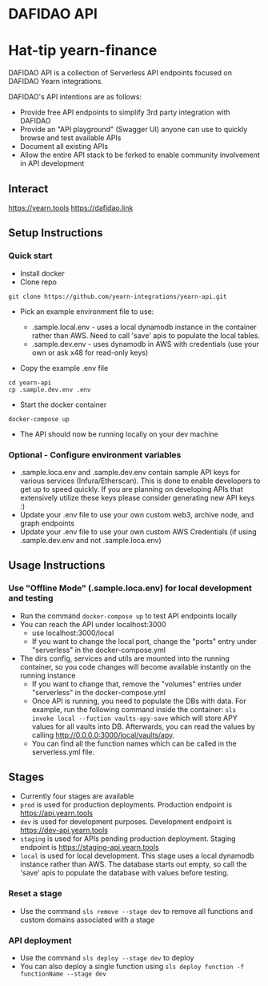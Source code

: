 # DAFIDAO API
# Hat-tip yearn-finance

DAFIDAO API is a collection of Serverless API endpoints focused on DAFIDAO Yearn integrations.

DAFIDAO's API intentions are as follows:

- Provide free API endpoints to simplify 3rd party integration with DAFIDAO
- Provide an "API playground" (Swagger UI) anyone can use to quickly browse and test available APIs
- Document all existing APIs
- Allow the entire API stack to be forked to enable community involvement in API development

## Interact

https://yearn.tools
https://dafidao.link


## Setup Instructions

### Quick start

- Install docker
- Clone repo

```
git clone https://github.com/yearn-integrations/yearn-api.git
```

- Pick an example environment file to use:

  - .sample.local.env - uses a local dynamodb instance in the container rather than AWS. Need to call 'save' apis to populate the local tables.
  - .sample.dev.env - uses dynamodb in AWS with credentials (use your own or ask x48 for read-only keys)

- Copy the example .env file

```
cd yearn-api
cp .sample.dev.env .env
```

- Start the docker container

```
docker-compose up
```

- The API should now be running locally on your dev machine

### Optional - Configure environment variables

- .sample.loca.env and .sample.dev.env contain sample API keys for various services (Infura/Etherscan). This is done to enable developers to get up to speed quickly. If you are planning on developing APIs that extensively utilize these keys please consider generating new API keys :)
- Update your .env file to use your own custom web3, archive node, and graph endpoints
- Update your .env file to use your own custom AWS Credentials (if using .sample.dev.env and not .sample.loca.env)

## Usage Instructions

### Use "Offline Mode" (.sample.loca.env) for local development and testing

- Run the command `docker-compose up` to test API endpoints locally
- You can reach the API under localhost:3000
  - use localhost:3000/local
  - If you want to change the local port, change the "ports" entry under "serverless" in the docker-compose.yml
- The dirs config, services and utils are mounted into the running container, so you code changes will become available instantly on the running instance
  - If you want to change that, remove the "volumes" entries under "serverless" in the docker-compose.yml
  - Once API is running, you need to populate the DBs with data. For example, run the following command inside the container: `sls invoke local --fuction vaults-apy-save` which will store APY values for all vaults into DB. Afterwards, you can read the values by calling http://0.0.0.0:3000/local/vaults/apy.
  - You can find all the function names which can be called in the serverless.yml file.

## Stages

- Currently four stages are available
- `prod` is used for production deployments. Production endpoint is https://api.yearn.tools
- `dev` is used for development purposes. Development endpoint is https://dev-api.yearn.tools
- `staging` is used for APIs pending production deployment. Staging endpoint is https://staging-api.yearn.tools
- `local` is used for local development. This stage uses a local dynamodb instance rather than AWS. The database starts out empty, so call the 'save' apis to populate the database with values before testing.

### Reset a stage

- Use the command `sls remove --stage dev` to remove all functions and custom domains associated with a stage

### API deployment

- Use the command `sls deploy --stage dev` to deploy
- You can also deploy a single function using `sls deploy function -f functionName --stage dev`
